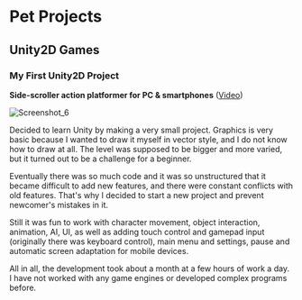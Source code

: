 # Pet Projects
## Unity2D Games
### My First Unity2D Project

**Side-scroller action platformer for PC & smartphones**
([Video](https://www.youtube.com/watch?v=ioKJjKDkymc))

![Screenshot_6](https://github.com/MoodyDan/PetProjects/assets/57444845/a9b1dfcc-97d6-4c3d-9159-b77adb76b726)

Decided to learn Unity by making a very small project. Graphics is very basic because I wanted to draw it myself in vector style, and I do not know how to draw at all. The level was supposed to be bigger and more varied, but it turned out to be a challenge for a beginner. 

Eventually there was so much code and it was so unstructured that it became difficult to add new features, and there were constant conflicts with old features. That's why I decided to start a new project and prevent newcomer's mistakes in it. 

Still it was fun to work with character movement, object interaction, animation, AI, UI, as well as adding touch control and gamepad input (originally there was keyboard control), main menu and settings, pause and automatic screen adaptation for mobile devices.

All in all, the development took about a month at a few hours of work a day. I have not worked with any game engines or developed complex programs before.
